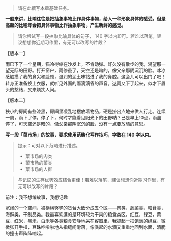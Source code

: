 > 请在此撰写本章基础任务。

**一般来讲，比喻往往是把抽象事物比作具体事物，给人一种形象具体的感受。但是高超的比喻却会把具体事物比作抽象事物，产生新鲜的感觉。**

> 请你尝试写一段抽象比喻具体的句子， 140 字以内即可。若难以落笔，建议想想你近期习作里，有无可以改写的片段？

【版本一】

雨已下了一个星期，猫冷得缩在沙发上，不肯动弹。好久没有散步的我，渴望那一望无际的田野。打开窗户，雨停虽了，天空还是暗的，像父亲那阴沉沉的脸。冰凉感触摸了我的鼻尖和脸颊，湿润的泥土味钻进了我的鼻腔。这会儿可以出门了吧！转身正准备换上衣服，就听见外面的雨滴滴答的声音。这雨又下了起来，似才下眉头的愁绪，又来烦扰人间。

【版本二】

狭小的房间有些漆黑，房间里凌乱地摆放着物品，硬是挤出点地来供人行走。连续一周，雨下了停，停了下，何时才能看见阳光下的田野呐？已是早上10点，雨虽停了，可天空还是暗的，像父亲那阴沉沉的脸，没有一点要放晴的意思。

**写一段「菜市场」的故事，要求使用范畴化写作技巧，字数在 140 字以内。**

> 提示：可对以下范畴进行描述。
> 
> - 菜市场的肉类
> - 菜市场的菜类
> - 菜市场的人群

>与记忆的生存优势效应结合更佳！若难以落笔，建议想想你近期习作里，有无可以改写的片段？

前注：我不想编故事，我想记趣

宽阔的一个空间，被横横竖竖的货台大致分成五个区——肉类，蔬菜类，粮食类，海鲜类，干制品类。我最喜欢逛的是环境较为干爽的粮食类区。红豆，绿豆，黄豆，红米，黑米，白米等各类粮食安静地呆在容器里，我抓起一把饱满的绿豆，微微张开手指，豆珠哗啦啦地从指缝间滑落，像溅起的水滴又重重地回到水面，清脆的撞击声阵阵响起。




